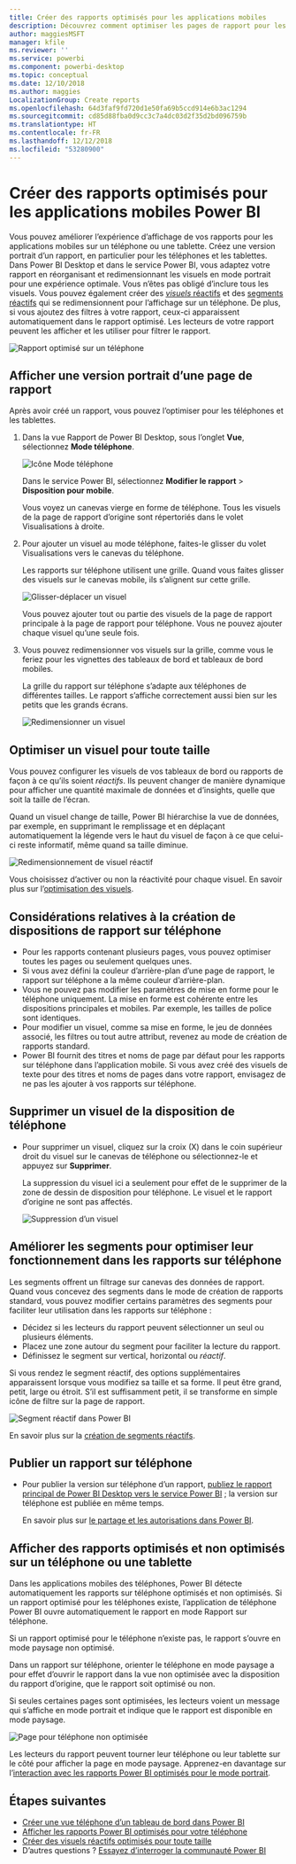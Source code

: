 ```yaml
---
title: Créer des rapports optimisés pour les applications mobiles
description: Découvrez comment optimiser les pages de rapport pour les applications mobiles Power BI en créant une version portrait du rapport spécialement pour les téléphones et les tablettes.
author: maggiesMSFT
manager: kfile
ms.reviewer: ''
ms.service: powerbi
ms.component: powerbi-desktop
ms.topic: conceptual
ms.date: 12/10/2018
ms.author: maggies
LocalizationGroup: Create reports
ms.openlocfilehash: 64d3faf9fd720d1e50fa69b5ccd914e6b3ac1294
ms.sourcegitcommit: cd85d88fba0d9cc3c7a4dc03d2f35d2bd096759b
ms.translationtype: HT
ms.contentlocale: fr-FR
ms.lasthandoff: 12/12/2018
ms.locfileid: "53280900"
---
```

# <a name="create-reports-optimized-for-the-power-bi-mobile-apps"></a>Créer des rapports optimisés pour les applications mobiles Power BI
Vous pouvez améliorer l’expérience d’affichage de vos rapports pour les applications mobiles sur un téléphone ou une tablette. Créez une version portrait d’un rapport, en particulier pour les téléphones et les tablettes. Dans Power BI Desktop et dans le service Power BI, vous adaptez votre rapport en réorganisant et redimensionnant les visuels en mode portrait pour une expérience optimale. Vous n’êtes pas obligé d’inclure tous les visuels. Vous pouvez également créer des [*visuels* réactifs](#optimize-a-visual-for-any-size) et des [segments réactifs](#enhance-slicers-to-to-work-well-in-phone-reports) qui se redimensionnent pour l’affichage sur un téléphone. De plus, si vous ajoutez des filtres à votre rapport, ceux-ci apparaissent automatiquement dans le rapport optimisé. Les lecteurs de votre rapport peuvent les afficher et les utiliser pour filtrer le rapport.

![Rapport optimisé sur un téléphone](media/desktop-create-phone-report/desktop-create-phone-report-1.png)

## <a name="lay-out-a-portrait-version-of-a-report-page"></a>Afficher une version portrait d’une page de rapport

Après avoir créé un rapport, vous pouvez l’optimiser pour les téléphones et les tablettes.

1. Dans la vue Rapport de Power BI Desktop, sous l’onglet **Vue**, sélectionnez **Mode téléphone**.  
   
    ![Icône Mode téléphone](media/desktop-create-phone-report/desktop-create-phone-report-3.png)
   
    Dans le service Power BI, sélectionnez **Modifier le rapport** > **Disposition pour mobile**.

    Vous voyez un canevas vierge en forme de téléphone. Tous les visuels de la page de rapport d’origine sont répertoriés dans le volet Visualisations à droite.

3. Pour ajouter un visuel au mode téléphone, faites-le glisser du volet Visualisations vers le canevas du téléphone.
   
    Les rapports sur téléphone utilisent une grille. Quand vous faites glisser des visuels sur le canevas mobile, ils s’alignent sur cette grille.
   
    ![Glisser-déplacer un visuel](media/desktop-create-phone-report/desktop-create-phone-report-4.gif)
   
    Vous pouvez ajouter tout ou partie des visuels de la page de rapport principale à la page de rapport pour téléphone. Vous ne pouvez ajouter chaque visuel qu’une seule fois.

4. Vous pouvez redimensionner vos visuels sur la grille, comme vous le feriez pour les vignettes des tableaux de bord et tableaux de bord mobiles.
   
   La grille du rapport sur téléphone s’adapte aux téléphones de différentes tailles. Le rapport s’affiche correctement aussi bien sur les petits que les grands écrans.
   
   ![Redimensionner un visuel](media/desktop-create-phone-report/desktop-create-phone-report-5.gif)

## <a name="optimize-a-visual-for-any-size"></a>Optimiser un visuel pour toute taille
Vous pouvez configurer les visuels de vos tableaux de bord ou rapports de façon à ce qu’ils soient *réactifs*. Ils peuvent changer de manière dynamique pour afficher une quantité maximale de données et d’insights, quelle que soit la taille de l’écran. 

Quand un visuel change de taille, Power BI hiérarchise la vue de données, par exemple, en supprimant le remplissage et en déplaçant automatiquement la légende vers le haut du visuel de façon à ce que celui-ci reste informatif, même quand sa taille diminue.

![Redimensionnement de visuel réactif](media/desktop-create-phone-report/desktop-create-phone-report-6.gif)

Vous choisissez d’activer ou non la réactivité pour chaque visuel. En savoir plus sur l’[optimisation des visuels](visuals/desktop-create-responsive-visuals.md).

## <a name="considerations-when-creating-phone-report-layouts"></a>Considérations relatives à la création de dispositions de rapport sur téléphone
* Pour les rapports contenant plusieurs pages, vous pouvez optimiser toutes les pages ou seulement quelques unes. 
* Si vous avez défini la couleur d’arrière-plan d’une page de rapport, le rapport sur téléphone a la même couleur d’arrière-plan.
* Vous ne pouvez pas modifier les paramètres de mise en forme pour le téléphone uniquement. La mise en forme est cohérente entre les dispositions principales et mobiles. Par exemple, les tailles de police sont identiques.
* Pour modifier un visuel, comme sa mise en forme, le jeu de données associé, les filtres ou tout autre attribut, revenez au mode de création de rapports standard.
* Power BI fournit des titres et noms de page par défaut pour les rapports sur téléphone dans l’application mobile. Si vous avez créé des visuels de texte pour des titres et noms de pages dans votre rapport, envisagez de ne pas les ajouter à vos rapports sur téléphone.     

## <a name="remove-a-visual-from-the-phone-layout"></a>Supprimer un visuel de la disposition de téléphone
* Pour supprimer un visuel, cliquez sur la croix (X) dans le coin supérieur droit du visuel sur le canevas de téléphone ou sélectionnez-le et appuyez sur **Supprimer**.
  
   La suppression du visuel ici a seulement pour effet de le supprimer de la zone de dessin de disposition pour téléphone. Le visuel et le rapport d’origine ne sont pas affectés.
  
   ![Suppression d’un visuel](media/desktop-create-phone-report/desktop-create-phone-report-7.gif)

## <a name="enhance-slicers-to-work-well-in-phone-reports"></a>Améliorer les segments pour optimiser leur fonctionnement dans les rapports sur téléphone
Les segments offrent un filtrage sur canevas des données de rapport. Quand vous concevez des segments dans le mode de création de rapports standard, vous pouvez modifier certains paramètres des segments pour faciliter leur utilisation dans les rapports sur téléphone :

* Décidez si les lecteurs du rapport peuvent sélectionner un seul ou plusieurs éléments.
* Placez une zone autour du segment pour faciliter la lecture du rapport.
* Définissez le segment sur vertical, horizontal ou *réactif*. 

Si vous rendez le segment réactif, des options supplémentaires apparaissent lorsque vous modifiez sa taille et sa forme. Il peut être grand, petit, large ou étroit. S’il est suffisamment petit, il se transforme en simple icône de filtre sur la page de rapport. 

![Segment réactif dans Power BI](media/desktop-create-phone-report/desktop-create-phone-report-8.png)

En savoir plus sur la [création de segments réactifs](power-bi-slicer-filter-responsive.md).

## <a name="publish-a-phone-report"></a>Publier un rapport sur téléphone
* Pour publier la version sur téléphone d’un rapport, [publiez le rapport principal de Power BI Desktop vers le service Power BI](desktop-upload-desktop-files.md) ; la version sur téléphone est publiée en même temps.
  
    En savoir plus sur [le partage et les autorisations dans Power BI](service-how-to-collaborate-distribute-dashboards-reports.md).

## <a name="view-optimized-and-unoptimized-reports-on-a-phone-or-tablet"></a>Afficher des rapports optimisés et non optimisés sur un téléphone ou une tablette
Dans les applications mobiles des téléphones, Power BI détecte automatiquement les rapports sur téléphone optimisés et non optimisés. Si un rapport optimisé pour les téléphones existe, l’application de téléphone Power BI ouvre automatiquement le rapport en mode Rapport sur téléphone.

Si un rapport optimisé pour le téléphone n’existe pas, le rapport s’ouvre en mode paysage non optimisé.  

Dans un rapport sur téléphone, orienter le téléphone en mode paysage a pour effet d’ouvrir le rapport dans la vue non optimisée avec la disposition du rapport d’origine, que le rapport soit optimisé ou non.

Si seules certaines pages sont optimisées, les lecteurs voient un message qui s’affiche en mode portrait et indique que le rapport est disponible en mode paysage.

![Page pour téléphone non optimisée](media/desktop-create-phone-report/desktop-create-phone-report-9.png)

Les lecteurs du rapport peuvent tourner leur téléphone ou leur tablette sur le côté pour afficher la page en mode paysage. Apprenez-en davantage sur l’[interaction avec les rapports Power BI optimisés pour le mode portrait](consumer/mobile/mobile-apps-view-phone-report.md).

## <a name="next-steps"></a>Étapes suivantes
* [Créer une vue téléphone d’un tableau de bord dans Power BI](service-create-dashboard-mobile-phone-view.md)
* [Afficher les rapports Power BI optimisés pour votre téléphone](consumer/mobile/mobile-apps-view-phone-report.md)
* [Créer des visuels réactifs optimisés pour toute taille](visuals/desktop-create-responsive-visuals.md)
* D’autres questions ? [Essayez d’interroger la communauté Power BI](http://community.powerbi.com/)

